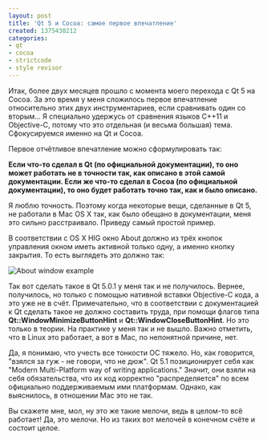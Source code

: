 ```yaml
---
layout: post
title: 'Qt 5 и Cocoa: самое первое впечатление'
created: 1375430212
categories:
- qt
- cocoa
- strictcode
- style revisor
---
```

Итак, более двух месяцев прошло с момента моего перехода с Qt 5 на Cocoa. За это время у меня сложилось первое впечатление относительно этих двух инструментариев, если сравнивать один со вторым... Я специально удержусь от сравнения языков C++11 и Objective-C, потому что это отдельная (и весьма большая) тема. Сфокусируемся именно на Qt и Cocoa.

Первое отчётливое впечатление можно сформулировать так:

**Если что-то сделал в Qt (по официальной документации), то оно может работать не в точности так, как описано в этой самой документации. Если же что-то сделал в Cocoa (по официальной документации), то оно будет работать точно так, как и было описано.**

Я люблю точность. Поэтому когда некоторые вещи, сделанные в Qt 5, не работали в Mac OS X так, как было обещано в документации, меня это сильно расстраивало. Приведу самый простой пример.

В соответствии с OS X HIG окно About должно из трёх кнопок управления окном иметь активной только одну, а именно кнопку закрытия. То есть выглядеть это должно так:

<img src="https://developer.apple.com/library/mac/documentation/UserExperience/Conceptual/AppleHIGuidelines/art/Calendar_about_window.png" alt="About window example" />

Так вот сделать такое в Qt 5.0.1 у меня так и не получилось. Вернее, получилось, но только с помощью нативной вставки Objective-C кода, а это уже не в счёт. Примечательно, что в соответствии с документацией к Qt сделать такое не должно составить труда, при помощи флагов типа **Qt::WindowMinimizeButtonHint** и **Qt::WindowCloseButtonHint**. Но это только в теории. На практике у меня так и не вышло. Важно отметить, что в Linux это работает, а вот в Mac, по непонятной причине, нет.

Да, я понимаю, что учесть все тонкости ОС тяжело. Но, как говорится, "взялся за гуж - не говори, что не дюж". Qt 5.1 позиционирует себя как "Modern Multi-Platform way of writing applications." Значит, они взяли на себя обязательства, что их код корректно "распределяется" по всем официально поддерживаемым ими платформам. Однако, как выяснилось, в отношении Mac это не так.

Вы скажете мне, мол, ну это же такие мелочи, ведь в целом-то всё работает! Да, это мелочи. Но из таких вот мелочей в конечном счёте и состоит целое.
